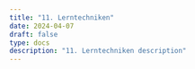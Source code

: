 ```yaml
---
title: "11. Lerntechniken"
date: 2024-04-07
draft: false
type: docs
description: "11. Lerntechniken description"
---
```


